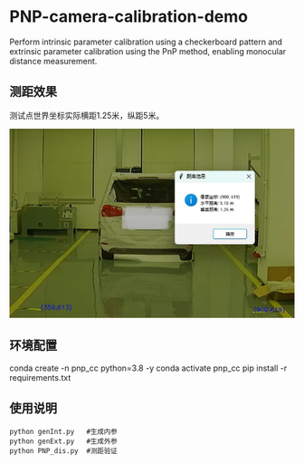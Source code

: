 # PNP-camera-calibration-demo
Perform intrinsic parameter calibration using a checkerboard pattern and extrinsic parameter calibration using the PnP method, enabling monocular distance measurement.

## 测距效果

测试点世界坐标实际横距1.25米，纵距5米。

![功能测试](https://github.com/allrivertosea/PNP-camera-calibration/blob/main/result.png)


## 环境配置

conda create -n pnp_cc python=3.8 -y
conda activate pnp_cc
pip install -r requirements.txt

## 使用说明

```
python genInt.py   #生成内参
python genExt.py   #生成外参
python PNP_dis.py  #测距验证
```


